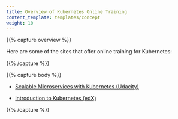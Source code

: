 ```yaml
---
title: Overview of Kubernetes Online Training
content_template: templates/concept
weight: 10
---
```


{{% capture overview %}}

Here are some of the sites that offer online training for Kubernetes:

{{% /capture %}}

{{% capture body %}}

* [Scalable Microservices with Kubernetes (Udacity)](https://www.udacity.com/course/scalable-microservices-with-kubernetes--ud615)

* [Introduction to Kubernetes (edX)](https://www.edx.org/course/introduction-kubernetes-linuxfoundationx-lfs158x)

{{% /capture %}}




